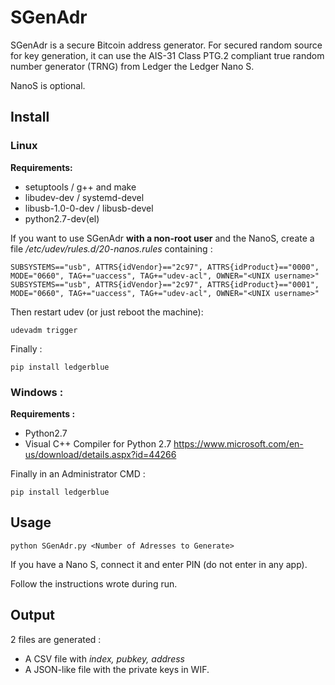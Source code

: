   SGenAdr
===========

SGenAdr is a secure Bitcoin address generator.
For secured random source for key generation, it can use the AIS-31 Class PTG.2 compliant true random number generator (TRNG) from Ledger the Ledger Nano S.

NanoS is optional.

## Install

### Linux
**Requirements:**
- setuptools / g++ and make
- libudev-dev / systemd-devel
- libusb-1.0-0-dev / libusb-devel
- python2.7-dev(el)

If you want to use SGenAdr **with a non-root user** and the NanoS, create a file */etc/udev/rules.d/20-nanos.rules* containing :
```
SUBSYSTEMS=="usb", ATTRS{idVendor}=="2c97", ATTRS{idProduct}=="0000", MODE="0660", TAG+="uaccess", TAG+="udev-acl", OWNER="<UNIX username>"
SUBSYSTEMS=="usb", ATTRS{idVendor}=="2c97", ATTRS{idProduct}=="0001", MODE="0660", TAG+="uaccess", TAG+="udev-acl", OWNER="<UNIX username>"
```
Then restart udev (or just reboot the machine):

    udevadm trigger

Finally :

    pip install ledgerblue


### Windows :

**Requirements :**
- Python2.7
- Visual C++ Compiler for Python 2.7
https://www.microsoft.com/en-us/download/details.aspx?id=44266

Finally in an Administrator CMD :

    pip install ledgerblue


## Usage

    python SGenAdr.py <Number of Adresses to Generate>

If you have a Nano S, connect it and enter PIN (do not enter in any app).

Follow the instructions wrote during run.


## Output

2 files are generated :
- A CSV file with *index, pubkey, address*
- A JSON-like file with the private keys in WIF. 

